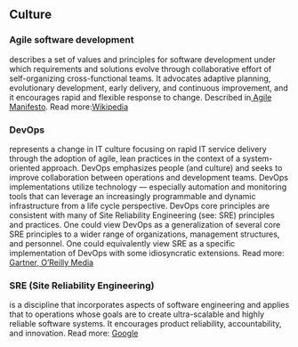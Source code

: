 ## **Culture**

### **Agile software development**

describes a set of values and principles for software development under which requirements and solutions evolve through collaborative effort of self-organizing cross-functional teams. It advocates adaptive planning, evolutionary development, early delivery, and continuous improvement, and it encourages rapid and flexible response to change. Described in[ Agile Manifesto](http://agilemanifesto.org/). Read more:[Wikipedia](https://en.wikipedia.org/wiki/Agile_software_development)

### **DevOps**

represents a change in IT culture focusing on rapid IT service delivery through the adoption of agile, lean practices in the context of a system-oriented approach. DevOps emphasizes people \(and culture\) and seeks to improve collaboration between operations and development teams. DevOps implementations utilize technology — especially automation and monitoring tools that can leverage an increasingly programmable and dynamic infrastructure from a life cycle perspective. DevOps core principles are consistent with many of Site Reliability Engineering \(see: SRE\) principles and practices. One could view DevOps as a generalization of several core SRE principles to a wider range of organizations, management structures, and personnel. One could equivalently view SRE as a specific implementation of DevOps with some idiosyncratic extensions. Read more:[ Gartner](https://www.gartner.com/it-glossary/devops/),[ O’Reilly Media](https://www.oreilly.com/ideas/what-is-sre-site-reliability-engineering)

### **SRE \(Site Reliability Engineering\)**

is a discipline that incorporates aspects of software engineering and applies that to operations whose goals are to create ultra-scalable and highly reliable software systems. It encourages product reliability, accountability, and innovation. Read more: [Google](https://landing.google.com/sre/interview/ben-treynor.html)

